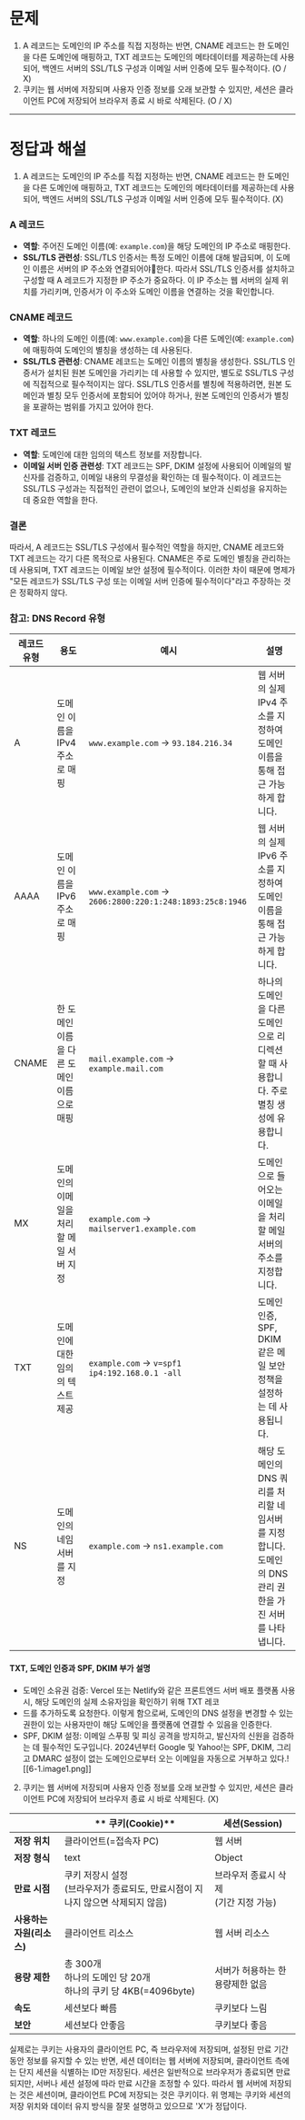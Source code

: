 # 문제
1. A 레코드는 도메인의 IP 주소를 직접 지정하는 반면, CNAME 레코드는 한 도메인을 다른 도메인에 매핑하고, TXT 레코드는 도메인의 메타데이터를 제공하는데 사용되어, 백엔드 서버의 SSL/TLS 구성과 이메일 서버 인증에 모두 필수적이다. (O / X)
2. 쿠키는 웹 서버에 저장되며 사용자 인증 정보를 오래 보관할 수 있지만, 세션은 클라이언트 PC에 저장되어 브라우저 종료 시 바로 삭제된다. (O / X)

---
# 정답과 해설
1. A 레코드는 도메인의 IP 주소를 직접 지정하는 반면, CNAME 레코드는 한 도메인을 다른 도메인에 매핑하고, TXT 레코드는 도메인의 메타데이터를 제공하는데 사용되어, 백엔드 서버의 SSL/TLS 구성과 이메일 서버 인증에 모두 필수적이다. (X)
### A 레코드
- **역할**: 주어진 도메인 이름(예: `example.com`)을 해당 도메인의 IP 주소로 매핑한다. 
- **SSL/TLS 관련성**: SSL/TLS 인증서는 특정 도메인 이름에 대해 발급되며, 이 도메인 이름은 서버의 IP 주소와 연결되어야한다. 따라서 SSL/TLS 인증서를 설치하고 구성할 때 A 레코드가 지정한 IP 주소가 중요하다. 이 IP 주소는 웹 서버의 실제 위치를 가리키며, 인증서가 이 주소와 도메인 이름을 연결하는 것을 확인합니다.

### CNAME 레코드
- **역할**: 하나의 도메인 이름(예: `www.example.com`)을 다른 도메인(예: `example.com`)에 매핑하여 도메인의 별칭을 생성하는 데 사용된다.
- **SSL/TLS 관련성**: CNAME 레코드는 도메인 이름의 별칭을 생성한다. SSL/TLS 인증서가 설치된 원본 도메인을 가리키는 데 사용할 수 있지만, 별도로 SSL/TLS 구성에 직접적으로 필수적이지는 않다. SSL/TLS 인증서를 별칭에 적용하려면, 원본 도메인과 별칭 모두 인증서에 포함되어 있어야 하거나, 원본 도메인의 인증서가 별칭을 포괄하는 범위를 가지고 있어야 한다.

### TXT 레코드
- **역할**: 도메인에 대한 임의의 텍스트 정보를 저장합니다.
- **이메일 서버 인증 관련성**: TXT 레코드는 SPF, DKIM 설정에 사용되어 이메일의 발신자를 검증하고, 이메일 내용의 무결성을 확인하는 데 필수적이다. 이 레코드는 SSL/TLS 구성과는 직접적인 관련이 없으나, 도메인의 보안과 신뢰성을 유지하는 데 중요한 역할을 한다.

### 결론
따라서, A 레코드는 SSL/TLS 구성에서 필수적인 역할을 하지만, CNAME 레코드와 TXT 레코드는 각기 다른 목적으로 사용된다. CNAME은 주로 도메인 별칭을 관리하는 데 사용되며, TXT 레코드는 이메일 보안 설정에 필수적이다. 이러한 차이 때문에 명제가 "모든 레코드가 SSL/TLS 구성 또는 이메일 서버 인증에 필수적이다"라고 주장하는 것은 정확하지 않다.

### 참고: DNS Record 유형

| 레코드 유형 | 용도                       | 예시                                                       | 설명                                                             |
| ------ | ------------------------ | -------------------------------------------------------- | -------------------------------------------------------------- |
| A      | 도메인 이름을 IPv4 주소로 매핑      | `www.example.com` → `93.184.216.34`                      | 웹 서버의 실제 IPv4 주소를 지정하여 도메인 이름을 통해 접근 가능하게 합니다.                 |
| AAAA   | 도메인 이름을 IPv6 주소로 매핑      | `www.example.com` → `2606:2800:220:1:248:1893:25c8:1946` | 웹 서버의 실제 IPv6 주소를 지정하여 도메인 이름을 통해 접근 가능하게 합니다.                 |
| CNAME  | 한 도메인 이름을 다른 도메인 이름으로 매핑 | `mail.example.com` → `example.mail.com`                  | 하나의 도메인을 다른 도메인으로 리디렉션할 때 사용합니다. 주로 별칭 생성에 유용합니다.              |
| MX     | 도메인의 이메일을 처리할 메일 서버 지정   | `example.com` → `mailserver1.example.com`                | 도메인으로 들어오는 이메일을 처리할 메일 서버의 주소를 지정합니다.                          |
| TXT    | 도메인에 대한 임의의 텍스트 제공       | `example.com` → `v=spf1 ip4:192.168.0.1 -all`            | 도메인 인증, SPF, DKIM 같은 메일 보안 정책을 설정하는 데 사용됩니다.                   |
| NS     | 도메인의 네임서버를 지정            | `example.com` → `ns1.example.com`                        | 해당 도메인의 DNS 쿼리를 처리할 네임서버를 지정합니다. 도메인의 DNS 관리 권한을 가진 서버를 나타냅니다. |
#### TXT, 도메인 인증과 SPF, DKIM 부가 설명
  - 도메인 소유권 검증: Vercel 또는 Netlify와 같은 프론트엔드 서버 배포 플랫폼 사용시, 해당 도메인의 실제 소유자임을 확인하기 위해 TXT 레코
  - 드를 추가하도록 요청한다. 이렇게 함으로써, 도메인의 DNS 설정을 변경할 수 있는 권한이 있는 사용자만이 해당 도메인을 플랫폼에 연결할 수 있음을 인증한다.
  -  SPF, DKIM 설정: 이메일 스푸핑 및 피싱 공격을 방지하고, 발신자의 신원을 검증하는 데 필수적인 도구입니다. 2024년부터 Google 및 Yahoo!는 SPF, DKIM, 그리고 DMARC 설정이 없는 도메인으로부터 오는 이메일을 자동으로 거부하고 있다.![[6-1.image1.png]]


2. 쿠키는 웹 서버에 저장되며 사용자 인증 정보를 오래 보관할 수 있지만, 세션은 클라이언트 PC에 저장되어 브라우저 종료 시 바로 삭제된다. (X)

|                  | ** 쿠키(Cookie)**                                        | **세션(Session)**             |
| ---------------- | ------------------------------------------------------ | --------------------------- |
| **저장 위치**        | 클라이언트(=접속자 PC)                                         | 웹 서버                        |
| **저장 형식**        | text                                                   | Object                      |
| **만료 시점**        | 쿠키 저장시 설정  <br>(브라우저가 종료되도, 만료시점이 지나지 않으면 삭제되지 않음)     | 브라우저 종료시 삭제  <br>(기간 지정 가능) |
| **사용하는 자원(리소스)** | 클라이언트 리소스                                              | 웹 서버 리소스                    |
| **용량 제한**        | 총 300개  <br>하나의 도메인 당 20개  <br>하나의 쿠키 당 4KB(=4096byte) | 서버가 허용하는 한 용량제한 없음          |
| **속도**           | 세션보다 빠름                                                | 쿠키보다 느림                     |
| **보안**           | 세션보다 안좋음                                               | 쿠키보다 좋음                     |
실제로는 쿠키는 사용자의 클라이언트 PC, 즉 브라우저에 저장되며, 설정된 만료 기간 동안 정보를 유지할 수 있는 반면, 세션 데이터는 웹 서버에 저장되며, 클라이언트 측에는 단지 세션을 식별하는 ID만 저장된다. 세션은 일반적으로 브라우저가 종료되면 만료되지만, 서버나 세션 설정에 따라 만료 시간을 조정할 수 있다. 따라서 웹 서버에 저장되는 것은 세션이며, 클라이언트 PC에 저장되는 것은 쿠키이다. 위 명제는 쿠키와 세션의 저장 위치와 데이터 유지 방식을 잘못 설명하고 있으므로 'X'가 정답이다. 